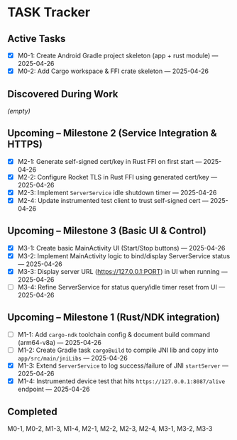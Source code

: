 # TASK Tracker

## Active Tasks

- [x] M0-1: Create Android Gradle project skeleton (app + rust module) — 2025-04-26
- [x] M0-2: Add Cargo workspace & FFI crate skeleton — 2025-04-26

## Discovered During Work

*(empty)*

## Upcoming – Milestone 2 (Service Integration & HTTPS)

- [x] M2-1: Generate self-signed cert/key in Rust FFI on first start — 2025-04-26
- [x] M2-2: Configure Rocket TLS in Rust FFI using generated cert/key — 2025-04-26
- [x] M2-3: Implement `ServerService` idle shutdown timer — 2025-04-26
- [x] M2-4: Update instrumented test client to trust self-signed cert — 2025-04-26

## Upcoming – Milestone 3 (Basic UI & Control)

- [x] M3-1: Create basic MainActivity UI (Start/Stop buttons) — 2025-04-26
- [x] M3-2: Implement MainActivity logic to bind/display ServerService status — 2025-04-26
- [x] M3-3: Display server URL (https://127.0.0.1:PORT) in UI when running — 2025-04-26
- [ ] M3-4: Refine ServerService for status query/idle timer reset from UI — 2025-04-26

## Upcoming – Milestone 1 (Rust/NDK integration)

- [ ] M1-1: Add `cargo-ndk` toolchain config & document build command (arm64-v8a) — 2025-04-26
- [ ] M1-2: Create Gradle task `cargoBuild` to compile JNI lib and copy into `app/src/main/jniLibs` — 2025-04-26
- [x] M1-3: Extend `ServerService` to log success/failure of JNI `startServer` — 2025-04-26
- [x] M1-4: Instrumented device test that hits `https://127.0.0.1:8087/alive` endpoint — 2025-04-26

## Completed

M0-1, M0-2, M1-3, M1-4, M2-1, M2-2, M2-3, M2-4, M3-1, M3-2, M3-3
